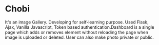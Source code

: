 # Chobi

It's an image Gallery. Developing for self-learning purpose. Used Flask,  Ajax, Vanilla Javascript, Token based authentication.Dashboard is a single page which adds or removes element without reloading the page when image is uploaded or deleted. User can also make photo private or public.
